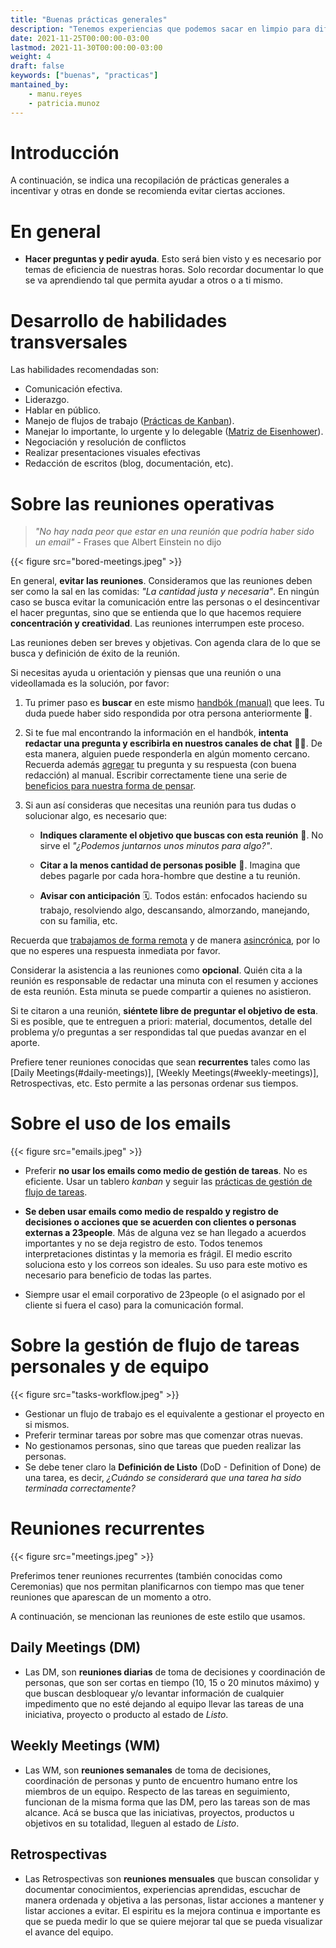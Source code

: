 ```yaml
---
title: "Buenas prácticas generales"
description: "Tenemos experiencias que podemos sacar en limpio para difundir a otros en 23people."
date: 2021-11-25T00:00:00-03:00
lastmod: 2021-11-30T00:00:00-03:00
weight: 4
draft: false
keywords: ["buenas", "practicas"]
mantained_by:
    - manu.reyes
    - patricia.munoz
---
```


# Introducción

A continuación, se indica una recopilación de prácticas generales a incentivar y otras en donde se recomienda evitar ciertas acciones.

# En general

-   **Hacer preguntas y pedir ayuda**. Esto será bien visto y es necesario por temas de eficiencia de nuestras horas. Solo recordar documentar lo que se va aprendiendo tal que permita ayudar a otros o a ti mismo.

# Desarrollo de habilidades transversales

Las habilidades recomendadas son:

-   Comunicación efectiva.
-   Liderazgo.
-   Hablar en público.
-   Manejo de flujos de trabajo ([Prácticas de Kanban](https://www.leansight.com/blog/introduccion-a-kanban-noviembre-2020/)).
-   Manejar lo importante, lo urgente y lo delegable ([Matriz de Eisenhower](https://blog.trello.com/es/matriz-eisenhower)).
-   Negociación y resolución de conflictos
-   Realizar presentaciones visuales efectivas
-   Redacción de escritos (blog, documentación, etc).

# Sobre las reuniones operativas

> _"No hay nada peor que estar en una reunión que podría haber sido un email"_ - Frases que Albert Einstein no dijo

{{< figure src="bored-meetings.jpeg" >}}

En general, **evitar las reuniones**. Consideramos que las reuniones deben ser como la sal en las comidas: _"La cantidad justa y necesaria"_. En ningún caso se busca evitar la comunicación entre las personas o el desincentivar el hacer preguntas, sino que se entienda que lo que hacemos requiere **concentración y creatividad**. Las reuniones interrumpen este proceso.

Las reuniones deben ser breves y objetivas. Con agenda clara de lo que se busca y definición de éxito de la reunión.

Si necesitas ayuda u orientación y piensas que una reunión o una videollamada es la solución, por favor:

1. Tu primer paso es **buscar** en este mismo [handbók (manual)](../the-handbok) que lees. Tu duda puede haber sido respondida por otra persona anteriormente 🥳.

2. Si te fue mal encontrando la información en el handbók, **intenta redactar una pregunta y escribirla en nuestros canales de chat** ✍🏽. De esta manera, alguien puede responderla en algún momento cercano. Recuerda además [agregar](../the-handbok) tu pregunta y su respuesta (con buena redacción) al manual. Escribir correctamente tiene una serie de [beneficios para nuestra forma de pensar](https://www.ncbi.nlm.nih.gov/pmc/articles/PMC1885902/).

3. Si aun así consideras que necesitas una reunión para tus dudas o solucionar algo, es necesario que:

    - **Indiques claramente el objetivo que buscas con esta reunión** 🎯. No sirve el _"¿Podemos juntarnos unos minutos para algo?"_.

    - **Citar a la menos cantidad de personas posible** 🙇. Imagina que debes pagarle por cada hora-hombre que destine a tu reunión.

    - **Avisar con anticipación** 🗓️. Todos están: enfocados haciendo su trabajo, resolviendo algo, descansando, almorzando, manejando, con su familia, etc.

Recuerda que [trabajamos de forma remota](../we-are-remote) y de manera [asincrónica](../we-work-async), por lo que no esperes una respuesta inmediata por favor.

Considerar la asistencia a las reuniones como **opcional**. Quién cita a la reunión es responsable de redactar una minuta con el resumen y acciones de esta reunión. Esta minuta se puede compartir a quienes no asistieron.

Si te citaron a una reunión, **siéntete libre de preguntar el objetivo de esta**. Si es posible, que te entreguen a priori: material, documentos, detalle del problema y/o preguntas a ser respondidas tal que puedas avanzar en el aporte.

Prefiere tener reuniones conocidas que sean **recurrentes** tales como las [Daily Meetings(#daily-meetings)], [Weekly Meetings(#weekly-meetings)], Retrospectivas, etc. Esto permite a las personas ordenar sus tiempos.

# Sobre el uso de los emails

{{< figure src="emails.jpeg" >}}

-   Preferir **no usar los emails como medio de gestión de tareas**. No es eficiente. Usar un tablero _kanban_ y seguir las [prácticas de gestión de flujo de tareas](#gestion-de-flujo-de-tareas).

-   **Se deben usar emails como medio de respaldo y registro de decisiones o acciones que se acuerden con clientes o personas externas a 23people**. Más de alguna vez se han llegado a acuerdos importantes y no se deja registro de esto. Todos tenemos interpretaciones distintas y la memoria es frágil. El medio escrito soluciona esto y los correos son ideales. Su uso para este motivo es necesario para beneficio de todas las partes.

-   Siempre usar el email corporativo de 23people (o el asignado por el cliente si fuera el caso) para la comunicación formal.

# Sobre la gestión de flujo de tareas personales y de equipo

{{< figure src="tasks-workflow.jpeg" >}}

-   Gestionar un flujo de trabajo es el equivalente a gestionar el proyecto en si mismos.
-   Preferir terminar tareas por sobre mas que comenzar otras nuevas.
-   No gestionamos personas, sino que tareas que pueden realizar las personas.
-   Se debe tener claro la **Definición de Listo** (DoD - Definition of Done) de una tarea, es decir, _¿Cuándo se considerará que una tarea ha sido terminada correctamente?_

# Reuniones recurrentes

{{< figure src="meetings.jpeg" >}}

Preferimos tener reuniones recurrentes (también conocidas como Ceremonias) que nos permitan planificarnos con tiempo mas que tener reuniones que aparescan de un momento a otro.

A continuación, se mencionan las reuniones de este estilo que usamos.

## Daily Meetings (DM)

-   Las DM, son **reuniones diarias** de toma de decisiones y coordinación de personas, que son ser cortas en tiempo (10, 15 o 20 minutos máximo) y que buscan desbloquear y/o levantar información de cualquier impedimento que no esté dejando al equipo llevar las tareas de una iniciativa, proyecto o producto al estado de _Listo_.

## Weekly Meetings (WM)

-   Las WM, son **reuniones semanales** de toma de decisiones, coordinación de personas y punto de encuentro humano entre los miembros de un equipo. Respecto de las tareas en seguimiento, funcionan de la misma forma que las DM, pero las tareas son de mas alcance. Acá se busca que las iniciativas, proyectos, productos u objetivos en su totalidad, lleguen al estado de _Listo_.

## Retrospectivas

-   Las Retrospectivas son **reuniones mensuales** que buscan consolidar y documentar conocimientos, experiencias aprendidas, escuchar de manera ordenada y objetiva a las personas, listar acciones a mantener y listar acciones a evitar. El espiritu es la mejora continua e importante es que se pueda medir lo que se quiere mejorar tal que se pueda visualizar el avance del equipo.
